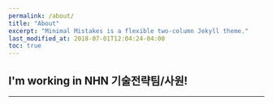 ```yaml
---
permalink: /about/
title: "About"
excerpt: "Minimal Mistakes is a flexible two-column Jekyll theme."
last_modified_at: 2018-07-01T12:04:24-04:00
toc: true
---
```


## I'm working in NHN 기술전략팀/사원!

---

